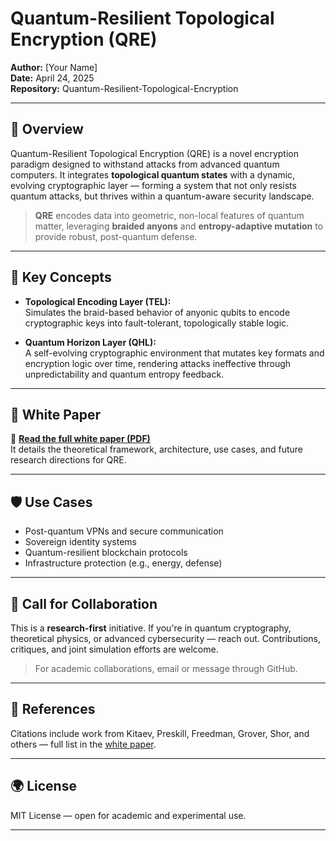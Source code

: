 # Quantum-Resilient Topological Encryption (QRE)

**Author:** [Your Name]  
**Date:** April 24, 2025  
**Repository:** Quantum-Resilient-Topological-Encryption  

---

## 🔐 Overview

Quantum-Resilient Topological Encryption (QRE) is a novel encryption paradigm designed to withstand attacks from advanced quantum computers. It integrates **topological quantum states** with a dynamic, evolving cryptographic layer — forming a system that not only resists quantum attacks, but thrives within a quantum-aware security landscape.

> **QRE** encodes data into geometric, non-local features of quantum matter, leveraging **braided anyons** and **entropy-adaptive mutation** to provide robust, post-quantum defense.

---

## 🧠 Key Concepts

- **Topological Encoding Layer (TEL):**  
  Simulates the braid-based behavior of anyonic qubits to encode cryptographic keys into fault-tolerant, topologically stable logic.

- **Quantum Horizon Layer (QHL):**  
  A self-evolving cryptographic environment that mutates key formats and encryption logic over time, rendering attacks ineffective through unpredictability and quantum entropy feedback.

---

## 📜 White Paper

📄 **[Read the full white paper (PDF)]([link-to-your-paper.pdf](https://github.com/RobertBannoura/QRE-Quantum-Encryption/blob/main/QRE_Whitepaper.pdf))**  
It details the theoretical framework, architecture, use cases, and future research directions for QRE.

---

## 🛡️ Use Cases

- Post-quantum VPNs and secure communication
- Sovereign identity systems
- Quantum-resilient blockchain protocols
- Infrastructure protection (e.g., energy, defense)

---

## 🤝 Call for Collaboration

This is a **research-first** initiative. If you're in quantum cryptography, theoretical physics, or advanced cybersecurity — reach out. Contributions, critiques, and joint simulation efforts are welcome.

> For academic collaborations, email or message through GitHub.

---

## 🧩 References

Citations include work from Kitaev, Preskill, Freedman, Grover, Shor, and others — full list in the [white paper]([link-to-your-paper.pdf](https://github.com/RobertBannoura/QRE-Quantum-Encryption/blob/main/QRE_Whitepaper.pdf)).

---

## 🌍 License

MIT License — open for academic and experimental use.

---

